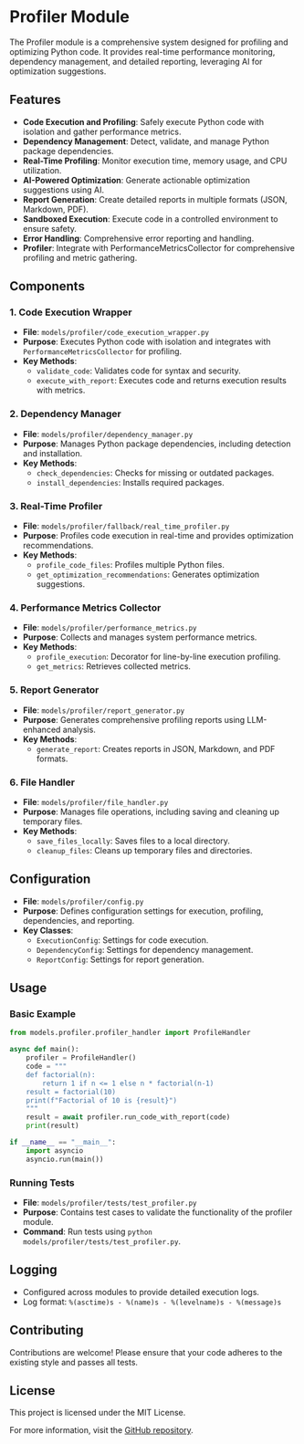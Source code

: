 # Profiler Module

The Profiler module is a comprehensive system designed for profiling and optimizing Python code. It provides real-time performance monitoring, dependency management, and detailed reporting, leveraging AI for optimization suggestions.

## Features

- **Code Execution and Profiling**: Safely execute Python code with isolation and gather performance metrics.
- **Dependency Management**: Detect, validate, and manage Python package dependencies.
- **Real-Time Profiling**: Monitor execution time, memory usage, and CPU utilization.
- **AI-Powered Optimization**: Generate actionable optimization suggestions using AI.
- **Report Generation**: Create detailed reports in multiple formats (JSON, Markdown, PDF).
- **Sandboxed Execution**: Execute code in a controlled environment to ensure safety.
- **Error Handling**: Comprehensive error reporting and handling.
- **Profiler**: Integrate with PerformanceMetricsCollector for comprehensive profiling and metric gathering.

## Components

### 1. Code Execution Wrapper
- **File**: `models/profiler/code_execution_wrapper.py`
- **Purpose**: Executes Python code with isolation and integrates with `PerformanceMetricsCollector` for profiling.
- **Key Methods**:
  - `validate_code`: Validates code for syntax and security.
  - `execute_with_report`: Executes code and returns execution results with metrics.

### 2. Dependency Manager
- **File**: `models/profiler/dependency_manager.py`
- **Purpose**: Manages Python package dependencies, including detection and installation.
- **Key Methods**:
  - `check_dependencies`: Checks for missing or outdated packages.
  - `install_dependencies`: Installs required packages.

### 3. Real-Time Profiler
- **File**: `models/profiler/fallback/real_time_profiler.py`
- **Purpose**: Profiles code execution in real-time and provides optimization recommendations.
- **Key Methods**:
  - `profile_code_files`: Profiles multiple Python files.
  - `get_optimization_recommendations`: Generates optimization suggestions.

### 4. Performance Metrics Collector
- **File**: `models/profiler/performance_metrics.py`
- **Purpose**: Collects and manages system performance metrics.
- **Key Methods**:
  - `profile_execution`: Decorator for line-by-line execution profiling.
  - `get_metrics`: Retrieves collected metrics.

### 5. Report Generator
- **File**: `models/profiler/report_generator.py`
- **Purpose**: Generates comprehensive profiling reports using LLM-enhanced analysis.
- **Key Methods**:
  - `generate_report`: Creates reports in JSON, Markdown, and PDF formats.

### 6. File Handler
- **File**: `models/profiler/file_handler.py`
- **Purpose**: Manages file operations, including saving and cleaning up temporary files.
- **Key Methods**:
  - `save_files_locally`: Saves files to a local directory.
  - `cleanup_files`: Cleans up temporary files and directories.

## Configuration

- **File**: `models/profiler/config.py`
- **Purpose**: Defines configuration settings for execution, profiling, dependencies, and reporting.
- **Key Classes**:
  - `ExecutionConfig`: Settings for code execution.
  - `DependencyConfig`: Settings for dependency management.
  - `ReportConfig`: Settings for report generation.

## Usage

### Basic Example

```python
from models.profiler.profiler_handler import ProfileHandler

async def main():
    profiler = ProfileHandler()
    code = """
    def factorial(n):
        return 1 if n <= 1 else n * factorial(n-1)
    result = factorial(10)
    print(f"Factorial of 10 is {result}")
    """
    result = await profiler.run_code_with_report(code)
    print(result)

if __name__ == "__main__":
    import asyncio
    asyncio.run(main())
```

### Running Tests

- **File**: `models/profiler/tests/test_profiler.py`
- **Purpose**: Contains test cases to validate the functionality of the profiler module.
- **Command**: Run tests using `python models/profiler/tests/test_profiler.py`.

## Logging

- Configured across modules to provide detailed execution logs.
- Log format: `%(asctime)s - %(name)s - %(levelname)s - %(message)s`

## Contributing

Contributions are welcome! Please ensure that your code adheres to the existing style and passes all tests.

## License

This project is licensed under the MIT License.

For more information, visit the [GitHub repository](https://github.com/AKKI0511/AI-Code-Generator).

